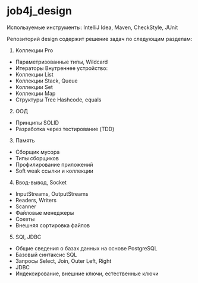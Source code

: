 # job4j_design
Используемые инструменты: IntelliJ Idea, Maven, CheckStyle, JUnit

Репозиторий design содержит решение задач по следующим разделам:
1. Коллекции Pro
- Параметризованные типы, Wildcard
- Итераторы
Внутреннее устройство:
- Коллекции List
- Коллекции Stack, Queue
- Коллекции Set
- Коллекции Map
- Структуры Tree
Hashcode, equals
2. ООД
- Принципы SOLID
- Разработка через тестирование (TDD)
3. Память
- Cборщик мусора
- Типы сборщиков
- Профилирование приложений
- Soft weak ссылки и коллекции
4. Ввод-вывод, Socket
- InputStreams, OutputStreams
- Readers, Writers
- Scanner
- Файловые менеджеры
- Сокеты
- Внешняя сортировка файлов
5. SQl, JDBC
- Общие сведения о базах данных на основе PostgreSQL
- Базовый синтаксис SQL
- Запросы Select, Join, Outer Left, Right
- JDBC
- Индексирование, внешние ключи, естественные ключи